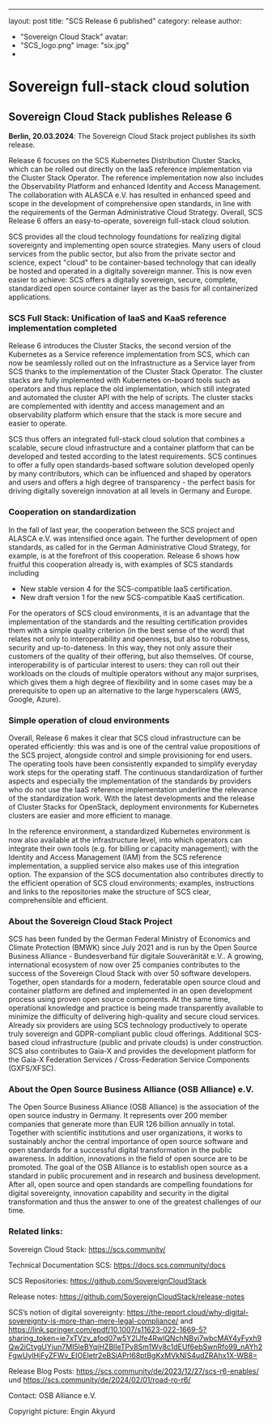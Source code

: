 ---
layout: post
title:  "SCS Release 6 published"
category: release
author:
  - "Sovereign Cloud Stack"
avatar:
  - "SCS_logo.png"
image: "six.jpg"
-
# Sovereign full-stack cloud solution
## Sovereign Cloud Stack publishes Release 6

**Berlin, 20.03.2024**: The Sovereign Cloud Stack project publishes its sixth release. 

Release 6 focuses on the SCS Kubernetes Distribution Cluster Stacks, which can
be rolled out directly on the IaaS reference implementation via the Cluster
Stack Operator. The reference implementation now also includes the
Observability Platform and enhanced Identity and Access Management. The
collaboration with ALASCA e.V. has resulted in enhanced speed and scope in the
development of comprehensive open standards, in line with the requirements of
the German Administrative Cloud Strategy. Overall, SCS Release 6 offers an
easy-to-operate, sovereign full-stack cloud solution.

SCS provides all the cloud technology foundations for realizing digital
sovereignty and implementing open source strategies. Many users of cloud
services from the public sector, but also from the private sector and science,
expect "cloud" to be container-based technology that can ideally be hosted and
operated in a digitally sovereign manner. This is now even easier to achieve:
SCS offers a digitally sovereign, secure, complete, standardized open source
container layer as the basis for all containerized applications.

### SCS Full Stack: Unification of IaaS and KaaS reference implementation completed

Release 6 introduces the Cluster Stacks, the second version of the Kubernetes
as a Service reference implementation from SCS, which can now be seamlessly
rolled out on the Infrastructure as a Service layer from SCS thanks to the
implementation of the Cluster Stack Operator. The cluster stacks are fully
implemented with Kubernetes on-board tools such as operators and thus replace
the old implementation, which still integrated and automated the cluster API
with the help of scripts. The cluster stacks are complemented with identity and
access management and an observability platform which ensure that the stack is
more secure and easier to operate.

SCS thus offers an integrated full-stack cloud solution that combines a
scalable, secure cloud infrastructure and a container platform that can be
developed and tested according to the latest requirements. SCS continues to
offer a fully open standards-based software solution developed openly by many
contributors, which can be influenced and shaped by operators and users and
offers a high degree of transparency - the perfect basis for driving digitally
sovereign innovation at all levels in Germany and Europe.

### Cooperation on standardization

In the fall of last year, the cooperation between the SCS project and ALASCA
e.V. was intensified once again. The further development of open standards, as
called for in the German Administrative Cloud Strategy, for example, is at the
forefront of this cooperation. Release 6 shows how fruitful this cooperation
already is, with examples of SCS standards including

* New stable version 4 for the SCS-compatible IaaS certification.
* New draft version 1 for the new SCS-compatible KaaS certification.

For the operators of SCS cloud environments, it is an advantage that the
implementation of the standards and the resulting certification provides them
with a simple quality criterion (in the best sense of the word) that relates
not only to interoperability and openness, but also to robustness, security and
up-to-dateness. In this way, they not only assure their customers of the
quality of their offering, but also themselves. Of course, interoperability is
of particular interest to users: they can roll out their workloads on the
clouds of multiple operators without any major surprises, which gives them a
high degree of flexibility and in some cases may be a prerequisite to open up
an alternative to the large hyperscalers (AWS, Google, Azure).

### Simple operation of cloud environments

Overall, Release 6 makes it clear that SCS cloud infrastructure can be operated
efficiently: this was and is one of the central value propositions of the SCS
project, alongside control and simple provisioning for end users. The operating
tools have been consistently expanded to simplify everyday work steps for the
operating staff. The continuous standardization of further aspects and
especially the implementation of the standards by providers who do not use the
IaaS reference implementation underline the relevance of the standardization
work. With the latest developments and the release of Cluster Stacks for
OpenStack, deployment environments for Kubernetes clusters are easier and more
efficient to manage.

In the reference environment, a standardized Kubernetes environment is now also
available at the infrastructure level, into which operators can integrate their
own tools (e.g. for billing or capacity management); with the Identity and
Access Management (IAM) from the SCS reference implementation, a supplied
service also makes use of this integration option. The expansion of the SCS
documentation also contributes directly to the efficient operation of SCS cloud
environments; examples, instructions and links to the repositories make the
structure of SCS clear, comprehensible and efficient.

### About the Sovereign Cloud Stack Project

SCS has been funded by the German Federal Ministry of Economics and Climate
Protection (BMWK) since July 2021 and is run by the Open Source Business
Alliance - Bundesverband für digitale Souveränität e.V.. A growing,
international ecosystem of now over 25 companies contributes to the success of
the Sovereign Cloud Stack with over 50 software developers. Together, open
standards for a modern, federatable open source cloud and container platform
are defined and implemented in an open development process using proven open
source components. At the same time, operational knowledge and practice is
being made transparently available to minimize the difficulty of delivering
high-quality and secure cloud services. Already six providers are using SCS
technology productively to operate truly sovereign and GDPR-compliant public
cloud offerings. Additional SCS-based cloud infrastructure (public and private
clouds) is under construction. SCS also contributes to Gaia-X and provides the
development platform for the Gaia-X Federation Services / Cross-Federation
Service Components (GXFS/XFSC).

### About the Open Source Business Alliance (OSB Alliance) e.V.

The Open Source Business Alliance (OSB Alliance) is the association of the open
source industry in Germany. It represents over 200 member companies that
generate more than EUR 126 billion annually in total. Together with scientific
institutions and user organizations, it works to sustainably anchor the central
importance of open source software and open standards for a successful digital
transformation in the public awareness. In addition, innovations in the field
of open source are to be promoted. The goal of the OSB Alliance is to establish
open source as a standard in public procure­ment and in research and business
development. After all, open source and open standards are compelling
foundations for digital sovereignty, innovation capability and security in the
digital transformation and thus the answer to one of the greatest challenges of
our time.

### Related links:

Sovereign Cloud Stack: https://scs.community/

Technical Documentation SCS: https://docs.scs.community/docs

SCS Repositories: https://github.com/SovereignCloudStack

Release notes: https://github.com/SovereignCloudStack/release-notes

SCS’s notion of digital sovereignty: https://the-report.cloud/why-digital-sovereignty-is-more-than-mere-legal-compliance/ and https://link.springer.com/epdf/10.1007/s11623-022-1669-5?sharing_token=ie7xTVzv_afod07w5Y2lJfe4RwlQNchNByi7wbcMAY4yFyxh9Qw2iCtygUYjun7MI5leBYqiHZBlIeTPv8Sm1Wv8c1dEUf6ebSwnRfo99_nAYh2FgwUyIHjFyZFWv_EIOEIetr2eBSiAPrI68ptBgKxMVkNlS4udZRAhx1X-WB8= 

Release Blog Posts: https://scs.community/de/2023/12/27/scs-r6-enables/ und https://scs.community/de/2024/02/01/road-ro-r6/ 

Contact: OSB Alliance e.V.

Copyright picture: Engin Akyurd
